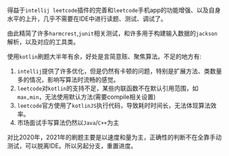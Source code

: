 得益于`intellij leetcode`插件的完善和`leetcode`手机app的功能增强、以及自身水平的上升，几乎不需要在IDE中进行读题、测试、调试了。

由此精简了许多`harmcrest`,`junit`相关测试，和许多用于构建输入数据的`jackson`解析，以及对应的工具类。

使用`kotlin`刷题大半年有余，好处是言简意赅、聚焦算法。不足的地方有:
1. `intellij`提供了许多优化，但是仍然有卡顿的问题，特别是扩展方法、类数量多的情况，影响写算法时流畅的感觉。
2. `leetcode`对`kotlin`的支持不足，某些内联函数不在默认引用范围，如`max,min`，无法使用默认方法(需要compile相关设置)
3. `leetcode`官方使用了`kotlinJS`执行代码，导致耗时时间长，无法体现算法效率。
4. 市场面试手写算法仍然以`Java`/`C++`为主

对比2020年，2021年的刷题主要是以速度和量为主，正确性的判断不在全靠手动测试，可以脱离IDE。所以另起分支，重置进度。